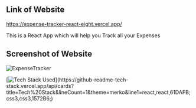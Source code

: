 ## Link of Website
https://expense-tracker-react-eight.vercel.app/

This is a React App which will help you Track all your Expenses

## Screenshot of Website
![ExpenseTracker](https://user-images.githubusercontent.com/105537793/212306090-7f45aad5-8cd4-404d-a0a1-1f5883828a15.png)


[![Tech Stack Used](https://github-readme-tech-stack.vercel.app/api/cards?title=Tech%20Stack&lineCount=1&theme=merko&line1=react,react,61DAFB;css3,css3,1572B6;)](https://github-readme-tech-stack.vercel.app/api/cards?title=Tech%20Stack&lineCount=1&theme=merko&line1=react,react,61DAFB;css3,css3,1572B6;)
